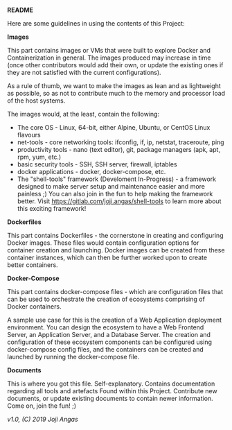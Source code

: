 **README**

Here are some guidelines in using the contents of this Project:

**Images**

   This part contains images or VMs that were built to explore Docker and Containerization in general.
The images produced may increase in time (once other contributors would add their own,
or update the existing ones if they are not satisfied with the current configurations).

   As a rule of thumb, we want to make the images as lean and as lightweight as possible, so as not to
contribute much to the memory and processor load of the host systems.

   The images would, at the least, contain the following:
   * The core OS - Linux, 64-bit, either Alpine, Ubuntu, or CentOS Linux flavours
   * net-tools - core networking tools: ifconfig, if, ip, netstat, traceroute, ping
   * productivity tools - nano (text editor), git, package managers (apk, apt, rpm, yum, etc.)
   * basic security tools - SSH, SSH server, firewall, iptables
   * docker applications - docker, docker-compose, etc.
   * The "shell-tools" framework (Develoment In-Progress) - a framework designed to make server setup 
     and maintenance easier and more painless ;) You can also join in the fun to help making the framework
     better. Visit https://gitlab.com/joji.angas/shell-tools to learn more about this exciting framework!


**Dockerfiles**

   This part contains Dockerfiles -  the cornerstone in creating and configuring Docker images.
These files would contain configuration options for container creation and launching. 
Docker images can be created from these container instances, which can then be further worked upon
to create better containers.


**Docker-Compose**

   This part contains docker-compose files - which are configuration files that can be used to 
orchestrate the creation of ecosystems comprising of Docker containers.

   A sample use case for this is the creation of a Web Application deployment environment.
You can design the ecosystem to have a Web Frontend Server, an Application Server, and a Database Server.
The creation and configuration of these ecosystem components can be configured using docker-compose config files,
and the containers can be created and launched by running the docker-compose file.


**Documents**

   This is where you got this file. Self-explanatory. Contains documentation regarding all tools and artefacts
Found within this Project. Contribute new documents, or update existing documents to contain newer information.
Come on, join the fun! ;)






*v1.0, (C) 2019 Joji Angas*